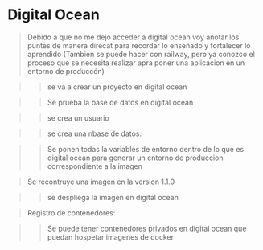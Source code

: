 # Digital Ocean

> Debido a que no me dejo acceder a digital ocean voy anotar los puntes de manera direcat para recordar lo enseñado y fortalecer lo aprendido (Tambien se puede hacer con railway, pero ya conozco el proceso que se necesita realizar apra poner una aplicacion en un entorno de produccón)

>> se va a crear un proyecto en digital ocean

>>  Se prueba la base de datos en digital ocean

>> se crea un usuario

>> se crea una nbase de datos:

>> Se ponen todas la variables de entorno dentro de lo que es digital ocean para generar un entorno de produccion correspondiente a la imagen


>Se recontruye una imagen en la version 1.1.0

>> se despliega la imagen en digital ocean


>Registro de contenedores:

>> Se puede tener contenedores privados en digital ocean que puedan hospetar imagenes de docker